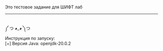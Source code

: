 Это тестовое задание для ШИФТ лаб<br><hr><br>
༼ つ ◕_◕ ༽つ<br>Инструкция по запуску:<br>
[+] Версия Java: openjdk-20.0.2 
